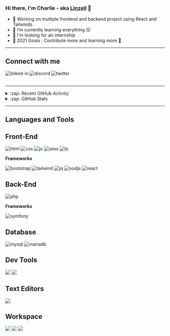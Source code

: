 ### Hi there, I'm Charlie - aka [Linzell][linkedin] 👋

- 🔭 Working on multiple frontend and backend project using React and Tailwinds
- 🌱 I’m currently learning everything 😊
- 👯 I'm looking for an internship
- 🥅 2021 Goals : Contribute more and learning more 🤣
<!--
- 🤔 I’m looking for help with ...
- 💬 Ask me about ...
- 📫 How to reach me: ...
- 😄 Pronouns: ...
- ⚡ Fun fact: ...
-->

---

<h2>Connect with me</h2>

[<img align="left" alt="linked-in" src="https://img.shields.io/badge/LinkedIn-0077B5?style=for-the-badge&logo=linkedin&logoColor=white" />](https://www.linkedin.com/in/charlie-cohen-47b241a2/)

[<img align="left" alt="discord" src="https://img.shields.io/badge/Discord-7289DA?style=for-the-badge&logo=discord&logoColor=white" />](https://discord.com/users/%E2%98%86%EF%BE%9F.*%EF%BD%A5%EF%BD%A1%EF%BE%9FLinzell%20%E2%98%86%EF%BE%9F.*%EF%BD%A5%EF%BD%A1%EF%BE%9F#4575/)

[<img align="left" alt="twitter" src="https://img.shields.io/badge/Twitter-1DA1F2?style=for-the-badge&logo=twitter&logoColor=white" />](https://twitter.com/Linzellart)
<br />
<br />

<!-- --- -->

<!--<h2>📕 Latest Blog Posts</h2>-->
<!-- BLOG-POST-LIST:START -->

<!-- BLOG-POST-LIST:END -->
<!--*(Soon)*-->
<!--<br />-->
<!--<br />-->

---

<details>
  <summary>:zap: Recent GitHub Activity</summary>
<!--RECENT_ACTIVITY:last_update-->
Last Updated: Thursday 2021/09/02, 10:19:56 PM GMT+0200
<!--RECENT_ACTIVITY:last_update_end-->
<!--RECENT_ACTIVITY:start-->

<!--RECENT_ACTIVITY:end-->
  
</details>

<details>
  <summary>:zap: GitHub Stats</summary>
<br />
<img alt="mysql" src="https://github-readme-stats.vercel.app/api?username=Linzell&show_icons=true&hide_border=true" />
<img alt="mysql" src="https://github-readme-stats.vercel.app/api/top-langs/?username=Linzell&show_icons=true&hide_border=true" />

</details>

---

<h2>Languages and Tools</h2>

<h2><b>Front-End</b></h2>

<img alt="html" src="https://img.shields.io/badge/HTML5-E34F26?style=for-the-badge&logo=html5&logoColor=white"> <img alt="css" src="https://img.shields.io/badge/CSS3-1572B6?style=for-the-badge&logo=css3&logoColor=white"> <img alt="js" src="https://img.shields.io/badge/JavaScript-F7DF1E?style=for-the-badge&logo=javascript&logoColor=black"> <img alt="sass" src="https://img.shields.io/badge/Sass-CC6699?style=for-the-badge&logo=sass&logoColor=white" /> <img alt="ts" src="https://img.shields.io/badge/TypeScript-007ACC?style=for-the-badge&logo=typescript&logoColor=white" />

<p><b>Frameworks</b></p>

<img alt="bootstrap" src="https://img.shields.io/badge/Bootstrap-563D7C?style=for-the-badge&logo=bootstrap&logoColor=white" /> <img alt="tailwind" src="https://img.shields.io/badge/Tailwind_CSS-38B2AC?style=for-the-badge&logo=tailwind-css&logoColor=white" /> <img alt="jq" src="https://img.shields.io/badge/jQuery-0769AD?style=for-the-badge&logo=jquery&logoColor=white" /> <img alt="nodjs" src="https://img.shields.io/badge/Node.js-43853D?style=for-the-badge&logo=node.js&logoColor=white" /> <!--<img alt="angular" src="https://img.shields.io/badge/Angular-DD0031?style=for-the-badge&logo=angular&logoColor=white" />--> <img alt="react" src="https://img.shields.io/badge/ReactJS-20232A?style=for-the-badge&logo=react&logoColor=61DAFB" /> <!--<img alt="vue.js" src="https://img.shields.io/badge/Vue.js-35495E?style=for-the-badge&logo=vue.js&logoColor=4FC08D" />-->

<h2><b>Back-End</b></h2>

<img alt="php" src="https://img.shields.io/badge/PHP-777BB4?style=for-the-badge&logo=php&logoColor=white" /> 

<p><b>Frameworks</b></p>

<img alt="symfony" src="https://img.shields.io/badge/symphony-00000F?style=for-the-badge&logo=symfony&logoColor=white" /> 

<h2><b>Database</b></h2>

<img alt="mysql" src="https://img.shields.io/badge/MySQL-00000F?style=for-the-badge&logo=mysql&logoColor=white" /> <img alt="mariadb" src="https://img.shields.io/badge/maria db-1572B6?style=for-the-badge&logo=mariadb&logoColor=white" />

<h2><b>Dev Tools</b></h2>

<img  src="https://img.shields.io/badge/FireFox-FF7139?style=for-the-badge&logo=firefox-browser&logoColor=white"> <img  src="https://img.shields.io/badge/Google Chrome-4285F4?style=for-the-badge&logo=google-chrome&logoColor=white">

<h2><b>Text Editors</b></h2>

<img  src="https://img.shields.io/badge/Visual Studio Code-007ACC?style=for-the-badge&logo=visual-studio-code&logoColor=white">

<h2><b>Workspace</b></h2>

<img  src="https://img.shields.io/badge/Windows-Windows 11(Insider)-0078D6?style=for-the-badge&logo=windows&logoColor=white"> <img  src="https://img.shields.io/badge/Ubuntu-PoP OS!-0078D6?style=for-the-badge&logo=ubuntu&logoColor=white"> <img  src="https://img.shields.io/badge/Mac os-Catalina-0078D6?style=for-the-badge&logo=apple&logoColor=white">



[linkedin]: https://www.linkedin.com/in/charlie-cohen-47b241a2/ "LinkedIn"
